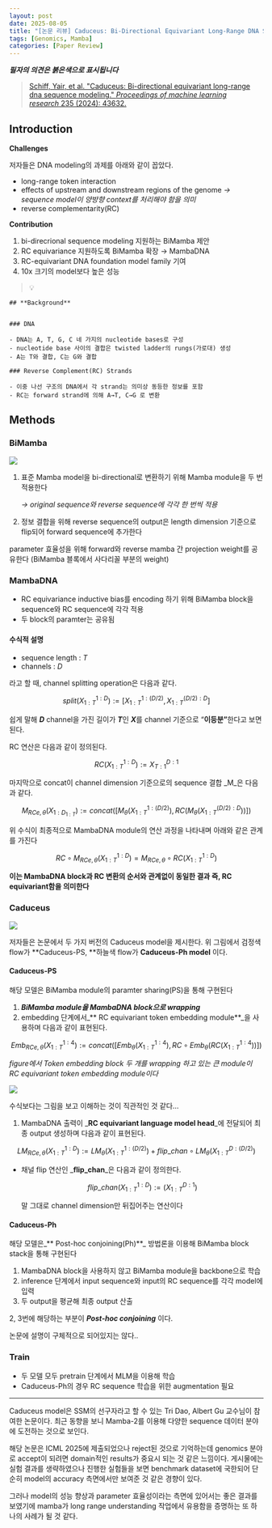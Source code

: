 ```yaml
---
layout: post
date: 2025-08-05
title: "[논문 리뷰] Caduceus: Bi-Directional Equivariant Long-Range DNA Sequence Modeling"
tags: [Genomics, Mamba]
categories: [Paper Review]
---
```


<span class="notion-red">_**필자의 의견은 붉은색으로 표시됩니다**_</span>


> [Schiff, Yair, et al. "Caduceus: Bi-directional equivariant long-range dna sequence modeling." ](https://pmc.ncbi.nlm.nih.gov/articles/PMC12189541/)[_Proceedings of machine learning research_](https://pmc.ncbi.nlm.nih.gov/articles/PMC12189541/)[ 235 (2024): 43632.](https://pmc.ncbi.nlm.nih.gov/articles/PMC12189541/)



## Introduction


**Challenges**


저자들은 DNA modeling의 과제를 아래와 같이 꼽았다.

- long-range token interaction
- effects of upstream and downstream regions of the genome 
_→ sequence model이 양방향 context를 처리해야 함을 의미_
- reverse complementarity(RC)

**Contribution**

1. bi-direcrional sequence modeling 지원하는 BiMamba 제안
1. RC equivariance 지원하도록 BiMamba 확장 → MambaDNA
1. RC-equivariant DNA foundation model family 기여
1. 10x 크기의 model보다 높은 성능

> 💡 


	## **Background**


	### DNA

	- DNA는 A, T, G, C 네 가지의 nucleotide bases로 구성
	- nucleotide base 사이의 결합은 twisted ladder의 rungs(가로대) 생성
	- A는 T와 결합, C는 G와 결합

	### Reverse Complement(RC) Strands

	- 이중 나선 구조의 DNA에서 각 strand는 의미상 동등한 정보를 포함
	- RC는 forward strand에 의해 A→T, C→G 로 변환


## Methods



### BiMamba


![](https://prod-files-secure.s3.us-west-2.amazonaws.com/542b861c-36a8-4051-84e5-8804b6728dba/2c247d59-7815-4980-99f0-8f0d21f445a7/image.png?X-Amz-Algorithm=AWS4-HMAC-SHA256&X-Amz-Content-Sha256=UNSIGNED-PAYLOAD&X-Amz-Credential=ASIAZI2LB466T46UAFEY%2F20250903%2Fus-west-2%2Fs3%2Faws4_request&X-Amz-Date=20250903T160113Z&X-Amz-Expires=3600&X-Amz-Security-Token=IQoJb3JpZ2luX2VjEOD%2F%2F%2F%2F%2F%2F%2F%2F%2F%2FwEaCXVzLXdlc3QtMiJGMEQCICZa5LWtfxhCsZRr808wCUvtAG7ytVcKgmy8Hlcb21mIAiBHCNw8gpFX7aSayYx2lGTsZ3EIuJHXOBujWMyfeMzh6Sr%2FAwhIEAAaDDYzNzQyMzE4MzgwNSIMxDIlZE2judmAI6XVKtwDtz7417iwmnY%2FjifkdtpJbNAvAFSb9BEitCe%2Fg%2BkynxJYD7I9CNgsFs55qYH6xRQXn81aByFrELadRR07DgLqHlVSQeSwOVq0fAtW665WLN4cBBYyCA1KrB1Zh6%2FuTE%2FSAI3JDzZ8LgxutsfE0hG9jdAaUbr4Az2YjzSIgx64tLv%2Fjw6fpbrMmcLzp7LQL9r317syNR4n6Gaz34e2hmIov7RdTJcJx223HHn%2Brrkmo9XxxfsBEXIVO402XUmdhPRTnnapFvFWngjZozO79ZMRl28%2FhpFdfT6g%2FC1O%2Fk1%2Bu18s6e7%2BaVTJKq%2FNgagruIqdTDnMt578wecNyom53i95J6AL21LdmnbxfnEadR8UGiJBF%2F47L8S9Hy72q4lASPjIwH97qyZFdjkF9oASVL1seAYBQDAqKyaXKvOYicv1xFYNNN9ZA79ezEi64Wo43TsN%2B8t9zhaMsDZIUInuqDTjQWSaUatyj2TRp889fAjShk0YOEx9L3bccR7XC2hcnr0WZWgzhwFvUwGO%2B%2FCESUoaXF0Yue0qlke%2FxmqrS7M0dATxsN2iSmWF0%2Fw%2B3RQQfszxqO3C4Srvhy18Ah%2FWwGVdHqcKgEoeZSYHvbD7O8Aj4aHhCp81hiuMu1D1RNcwo7rhxQY6pgGoBrk74vQDalvCeoA3iBaJg590%2BbtaNFb8K2yMMZsFBtGBHOuOgs0WBzg68UU6WhpE9erVVUFFnwB%2F8BZCdtgHQfy5pEYDeur4NbkGMqY9V%2BApNYUCq8SNO%2FxeSRUbwjcHVC6ptqi1qfsJ8rEXRiCj%2FqsAyO3IuhwdHHdaHKsyYl284QQnO1iJAb2lCfYym7gUCdgzwWFrmaOzMqdkertmnuR7QfP8&X-Amz-Signature=3f453982f2289f254be6cf64eb6f57bb3eda31e0fafb57354bf0750b445f7753&X-Amz-SignedHeaders=host&x-amz-checksum-mode=ENABLED&x-id=GetObject)

1. 표준 Mamba model을 bi-directional로 변환하기 위해 Mamba module을 두 번 적용한다

	_→ original sequence와 reverse sequence에 각각 한 번씩 적용_

1. 정보 결합을 위해 reverse sequence의 output은 length dimension 기준으로 flip되어 forward sequence에 추가한다

parameter 효율성을 위해 forward와 reverse mamba 간 projection weight를 공유한다 (BiMamba 블록에서 사다리꼴 부분의 weight)



### MambaDNA

- RC equivariance inductive bias를 encoding 하기 위해 BiMamba block을 sequence와 RC sequence에 각각 적용
- 두 block의 paramter는 공유됨


#### 수식적 설명

- sequence length : _T_
- channels : _D_

라고 할 때,  channel splitting operation은 다음과 같다.


$$
split(X^{1:D}_{1:T}):=[X^{1:(D/2)}_{1:T},X^{(D/2):D}_{1:T}]
$$


<span class="notion-red">쉽게 말해 </span><span class="notion-red">_**D**_</span><span class="notion-red"> channel을 가진 길이가 </span><span class="notion-red">_**T**_</span><span class="notion-red">인 </span><span class="notion-red">_**X**_</span><span class="notion-red">를 channel 기준으로 “</span><span class="notion-red">**이등분”**</span><span class="notion-red">한다고 보면 된다.</span>


RC 연산은 다음과 같이 정의된다.


$$
RC(X^{1:D}_{1:T}):=X^{D:1}_{T:1}
$$


마지막으로 concat이 channel dimension 기준으로의 sequence 결합 _M_은 다음과 같다.


$$
M_{RCe,\theta}(X_{1:D_{1:T}}):=concat([M_{\theta}(X^{1:(D/2)}_{1:T}),RC(M_{\theta}(X^{(D/2):D}_{1:T}))])
$$


위 수식이 최종적으로 MambaDNA module의 연산 과정을 나타내며 아래와 같은 관계를 가진다


$$
RC\circ M_{RCe,\theta}(X^{1:D}_{1:T}) = M_{RCe,\theta} \circ RC(X^{1:D}_{1:T})
$$


**이는 MambaDNA block과 RC 변환의 순서와 관계없이 동일한 결과 즉, RC equivariant함을 의미한다**



### Caduceus


![](https://prod-files-secure.s3.us-west-2.amazonaws.com/542b861c-36a8-4051-84e5-8804b6728dba/f94a60d7-8145-473b-aef9-7c68d3ec604a/image.png?X-Amz-Algorithm=AWS4-HMAC-SHA256&X-Amz-Content-Sha256=UNSIGNED-PAYLOAD&X-Amz-Credential=ASIAZI2LB466T46UAFEY%2F20250903%2Fus-west-2%2Fs3%2Faws4_request&X-Amz-Date=20250903T160113Z&X-Amz-Expires=3600&X-Amz-Security-Token=IQoJb3JpZ2luX2VjEOD%2F%2F%2F%2F%2F%2F%2F%2F%2F%2FwEaCXVzLXdlc3QtMiJGMEQCICZa5LWtfxhCsZRr808wCUvtAG7ytVcKgmy8Hlcb21mIAiBHCNw8gpFX7aSayYx2lGTsZ3EIuJHXOBujWMyfeMzh6Sr%2FAwhIEAAaDDYzNzQyMzE4MzgwNSIMxDIlZE2judmAI6XVKtwDtz7417iwmnY%2FjifkdtpJbNAvAFSb9BEitCe%2Fg%2BkynxJYD7I9CNgsFs55qYH6xRQXn81aByFrELadRR07DgLqHlVSQeSwOVq0fAtW665WLN4cBBYyCA1KrB1Zh6%2FuTE%2FSAI3JDzZ8LgxutsfE0hG9jdAaUbr4Az2YjzSIgx64tLv%2Fjw6fpbrMmcLzp7LQL9r317syNR4n6Gaz34e2hmIov7RdTJcJx223HHn%2Brrkmo9XxxfsBEXIVO402XUmdhPRTnnapFvFWngjZozO79ZMRl28%2FhpFdfT6g%2FC1O%2Fk1%2Bu18s6e7%2BaVTJKq%2FNgagruIqdTDnMt578wecNyom53i95J6AL21LdmnbxfnEadR8UGiJBF%2F47L8S9Hy72q4lASPjIwH97qyZFdjkF9oASVL1seAYBQDAqKyaXKvOYicv1xFYNNN9ZA79ezEi64Wo43TsN%2B8t9zhaMsDZIUInuqDTjQWSaUatyj2TRp889fAjShk0YOEx9L3bccR7XC2hcnr0WZWgzhwFvUwGO%2B%2FCESUoaXF0Yue0qlke%2FxmqrS7M0dATxsN2iSmWF0%2Fw%2B3RQQfszxqO3C4Srvhy18Ah%2FWwGVdHqcKgEoeZSYHvbD7O8Aj4aHhCp81hiuMu1D1RNcwo7rhxQY6pgGoBrk74vQDalvCeoA3iBaJg590%2BbtaNFb8K2yMMZsFBtGBHOuOgs0WBzg68UU6WhpE9erVVUFFnwB%2F8BZCdtgHQfy5pEYDeur4NbkGMqY9V%2BApNYUCq8SNO%2FxeSRUbwjcHVC6ptqi1qfsJ8rEXRiCj%2FqsAyO3IuhwdHHdaHKsyYl284QQnO1iJAb2lCfYym7gUCdgzwWFrmaOzMqdkertmnuR7QfP8&X-Amz-Signature=617133a2899e5e44687e4d11c969b3763c5a7aefec5b98bf6eb7b879fd6254c4&X-Amz-SignedHeaders=host&x-amz-checksum-mode=ENABLED&x-id=GetObject)


저자들은 논문에서 두 가지 버전의 Caduceus model을 제시한다. 위 그림에서 검정색 flow가 **Caduceus-PS, **하늘색 flow가 **Caduceus-Ph model** 이다.



#### Caduceus-PS


해당 모델은 BiMamba module의 paramter sharing(PS)을 통해 구현된다

1. _**BiMamba module을 MambaDNA block으로 wrapping**_
1. embedding 단계에서_** RC equivariant token embedding module**_을 사용하며 다음과 같이 표현된다.

$$
Emb_{RCe,\theta}(X^{1:4}_{1:T}):=concat([Emb_{\theta}(X^{1:4}_{1:T}),RC \circ Emb_{\theta}(RC(X^{1:4}_{1:T}))])
$$


_figure에서 Token embedding block 두 개를 wrapping 하고 있는 큰 module이 RC equivariant token embedding module이다_


![](https://prod-files-secure.s3.us-west-2.amazonaws.com/542b861c-36a8-4051-84e5-8804b6728dba/b175e4da-71eb-4e91-8c23-a06dabe673c9/image.png?X-Amz-Algorithm=AWS4-HMAC-SHA256&X-Amz-Content-Sha256=UNSIGNED-PAYLOAD&X-Amz-Credential=ASIAZI2LB466T46UAFEY%2F20250903%2Fus-west-2%2Fs3%2Faws4_request&X-Amz-Date=20250903T160114Z&X-Amz-Expires=3600&X-Amz-Security-Token=IQoJb3JpZ2luX2VjEOD%2F%2F%2F%2F%2F%2F%2F%2F%2F%2FwEaCXVzLXdlc3QtMiJGMEQCICZa5LWtfxhCsZRr808wCUvtAG7ytVcKgmy8Hlcb21mIAiBHCNw8gpFX7aSayYx2lGTsZ3EIuJHXOBujWMyfeMzh6Sr%2FAwhIEAAaDDYzNzQyMzE4MzgwNSIMxDIlZE2judmAI6XVKtwDtz7417iwmnY%2FjifkdtpJbNAvAFSb9BEitCe%2Fg%2BkynxJYD7I9CNgsFs55qYH6xRQXn81aByFrELadRR07DgLqHlVSQeSwOVq0fAtW665WLN4cBBYyCA1KrB1Zh6%2FuTE%2FSAI3JDzZ8LgxutsfE0hG9jdAaUbr4Az2YjzSIgx64tLv%2Fjw6fpbrMmcLzp7LQL9r317syNR4n6Gaz34e2hmIov7RdTJcJx223HHn%2Brrkmo9XxxfsBEXIVO402XUmdhPRTnnapFvFWngjZozO79ZMRl28%2FhpFdfT6g%2FC1O%2Fk1%2Bu18s6e7%2BaVTJKq%2FNgagruIqdTDnMt578wecNyom53i95J6AL21LdmnbxfnEadR8UGiJBF%2F47L8S9Hy72q4lASPjIwH97qyZFdjkF9oASVL1seAYBQDAqKyaXKvOYicv1xFYNNN9ZA79ezEi64Wo43TsN%2B8t9zhaMsDZIUInuqDTjQWSaUatyj2TRp889fAjShk0YOEx9L3bccR7XC2hcnr0WZWgzhwFvUwGO%2B%2FCESUoaXF0Yue0qlke%2FxmqrS7M0dATxsN2iSmWF0%2Fw%2B3RQQfszxqO3C4Srvhy18Ah%2FWwGVdHqcKgEoeZSYHvbD7O8Aj4aHhCp81hiuMu1D1RNcwo7rhxQY6pgGoBrk74vQDalvCeoA3iBaJg590%2BbtaNFb8K2yMMZsFBtGBHOuOgs0WBzg68UU6WhpE9erVVUFFnwB%2F8BZCdtgHQfy5pEYDeur4NbkGMqY9V%2BApNYUCq8SNO%2FxeSRUbwjcHVC6ptqi1qfsJ8rEXRiCj%2FqsAyO3IuhwdHHdaHKsyYl284QQnO1iJAb2lCfYym7gUCdgzwWFrmaOzMqdkertmnuR7QfP8&X-Amz-Signature=15e19967b202a7ecbc0c23e52e0fecfa959970c1faba4fc1e7710076bdbce9d2&X-Amz-SignedHeaders=host&x-amz-checksum-mode=ENABLED&x-id=GetObject)


<span class="notion-red">수식보다는 그림을 보고 이해하는 것이 직관적인 것 같다…</span>

1. MambaDNA 출력이 _**RC equivariant language model head**_에 전달되어 최종 output 생성하며 다음과 같이 표현된다.

$$
LM_{RCe,\theta}(X^{1:D}_{1:T}):= LM_{\theta}(X^{1:(D/2)}_{1:T})+flip\_chan\circ LM_{\theta}(X^{D:(D/2)}_{1:T})
$$

- 채널 flip 연산인 _**flip\_chan**_은 다음과 같이 정의한다.

	$$
	flip\_chan(X^{1:D}_{1:T}):=(X^{D:1}_{1:T})
	$$


	말 그대로 channel dimension만 뒤집어주는 연산이다



#### Caduceus-Ph


해당 모델은_** Post-hoc conjoining(Ph)**_ 방법론을 이용해 BiMamba block stack을 통해 구현된다

1. MambaDNA block을 사용하지 않고 BiMamba module을 backbone으로 학습
1. inference 단계에서 input sequence와 input의 RC sequence를 각각 model에 입력
1. 두 output을 평균해 최종 output 산출

2, 3번에 해당하는 부분이 _**Post-hoc conjoining**_ 이다.


<span class="notion-red">논문에 설명이 구체적으로 되어있지는 않다..</span>



### Train

- 두 모델 모두 pretrain 단계에서 MLM을 이용해 학습
- Caduceus-Ph의 경우 RC sequence 학습을 위한 augmentation 필요

---


<span class="notion-red">Caduceus model은 SSM의 선구자라고 할 수 있는 Tri Dao, Albert Gu 교수님이 참여한 논문이다. 최근 동향을 보니 Mamba-2를 이용해 다양한 sequence 데이터 분야에 도전하는 것으로 보인다.</span>


<span class="notion-red">해당 논문은 ICML 2025에 제출되었으나 reject된 것으로 기억하는데 genomics 분야로 accept이 되려면 domain적인 results가 중요시 되는 것 같은 느낌이다. 게시물에는 실험 결과를 생략하였으나 진행한 실험들을 보면 benchmark dataset에 국한되어 단순히 model의 accuracy 측면에서만 보여준 것 같은 경향이 있다.</span>


<span class="notion-red">그러나 model의 성능 향상과 parameter 효율성이라는 측면에 있어서는 좋은 결과를 보였기에 mamba가 long range understanding 작업에서 유용함을 증명하는 또 하나의 사례가 될 것 같다.</span>

